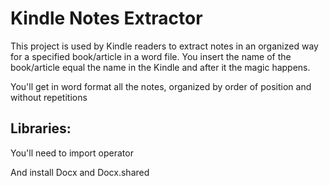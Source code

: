 # Kindle Notes Extractor

This project is used by Kindle readers to extract notes in an organized way for a specified book/article in a word file.
You insert the name of the book/article equal the name in the Kindle and after it the magic happens.

You'll get in word format all the notes, organized by order of position and without repetitions

## Libraries:
You'll need to import operator

And install Docx and Docx.shared
